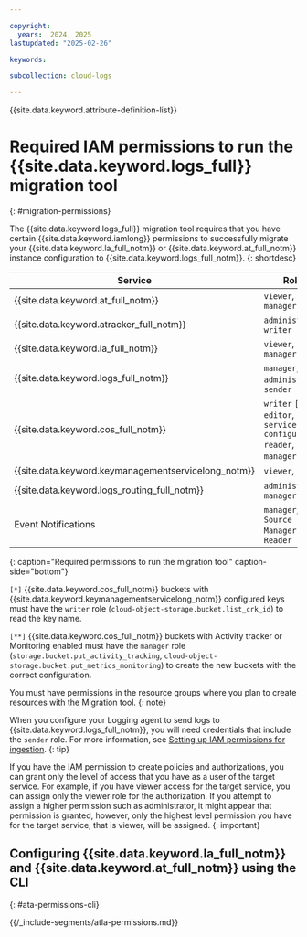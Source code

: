 ```yaml
---

copyright:
  years:  2024, 2025
lastupdated: "2025-02-26"

keywords:

subcollection: cloud-logs

---
```


{{site.data.keyword.attribute-definition-list}}



# Required IAM permissions to run the {{site.data.keyword.logs_full}} migration tool
{: #migration-permissions}

The {{site.data.keyword.logs_full}} migration tool requires that you have certain {{site.data.keyword.iamlong}} permissions to successfully migrate your {{site.data.keyword.la_full_notm}} or {{site.data.keyword.at_full_notm}} instance configuration to {{site.data.keyword.logs_full_notm}}.
{: shortdesc}

| Service | Roles |
|-----------|------|
| {{site.data.keyword.at_full_notm}} | `viewer`, `manager` |
| {{site.data.keyword.atracker_full_notm}} | `administrator`, `writer` |
| {{site.data.keyword.la_full_notm}} | `viewer`, `manager` |
| {{site.data.keyword.logs_full_notm}} | `manager`, `administrator`, `sender` |
| {{site.data.keyword.cos_full_notm}} | `writer` `[*]`, `editor`, `service configuration reader`, `manager` `[**]` |
| {{site.data.keyword.keymanagementservicelong_notm}} | `viewer`, `reader` |
| {{site.data.keyword.logs_routing_full_notm}} | `administrator`, `manager` |
| Event Notifications | `manager`, `Event Source Manager` and `Reader` |
{: caption="Required permissions to run the migration tool" caption-side="bottom"}

`[*]` {{site.data.keyword.cos_full_notm}} buckets with {{site.data.keyword.keymanagementservicelong_notm}} configured keys must have the `writer` role (`cloud-object-storage.bucket.list_crk_id`) to read the key name.

`[**]` {{site.data.keyword.cos_full_notm}} buckets with Activity tracker or Monitoring enabled must have the `manager` role (`storage.bucket.put_activity_tracking`,
`cloud-object-storage.bucket.put_metrics_monitoring`) to create the new buckets with the correct configuration.

You must have permissions in the resource groups where you plan to create resources with the Migration tool.
{: note}


When you configure your Logging agent to send logs to {{site.data.keyword.logs_full_notm}}, you will need credentials that include the `sender` role. For more information, see [Setting up IAM permissions for ingestion](/docs/cloud-logs?topic=cloud-logs-iam-ingestion-permissions).
{: tip}

If you have the IAM permission to create policies and authorizations, you can grant only the level of access that you have as a user of the target service. For example, if you have viewer access for the target service, you can assign only the viewer role for the authorization. If you attempt to assign a higher permission such as administrator, it might appear that permission is granted, however, only the highest level permission you have for the target service, that is viewer, will be assigned.
{: important}


## Configuring {{site.data.keyword.la_full_notm}} and {{site.data.keyword.at_full_notm}} using the CLI
{: #ata-permissions-cli}


{{/_include-segments/atla-permissions.md}}

